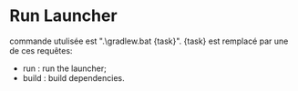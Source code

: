 # Run Launcher
commande utulisée est ".\gradlew.bat {task}".
{task} est remplacé par une de ces requêtes:
- run : run the launcher;
- build : build dependencies.